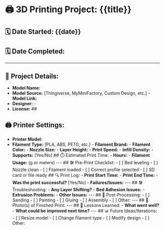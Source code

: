 # 🖨️ 3D Printing Project: {{title}} 
## 🗓️ Date Started: {{date}} 
## 🗓️ Date Completed: 

--- 
## 🔧 Project Details: 
- **Model Name:** 
- **Model Source:** [Thingiverse, MyMiniFactory, Custom Design, etc.] - **Model Link:** 
- **Designer:** -
- **License:** ## 
## 🖨️ Printer Settings: 
- **Printer Model:** 
- **Filament Type:** [PLA, ABS, PETG, etc.] - **Filament Brand:** - **Filament Color:** - **Nozzle Size:** - **Layer Height:** - **Print Speed:** - **Infill Density:** - **Supports:** [Yes/No] ## ⏱️ Estimated Print Time: - **Hours:** - **Filament Usage:** (g or meters) --- ## 🛠️ Pre-Print Checklist: - [ ] Bed leveling - [ ] Nozzle clean - [ ] Filament loaded - [ ] Correct profile selected - [ ] SD card or file ready ## 🔍 Print Log: - **Print Start Time:** - **Print End Time:** - **Was the print successful?** [Yes/No] - **Failures/Issues:** --- ## 🛠️ Troubleshooting: - **Any Layer Shifting?** - **Bed Adhesion Issues:** - **Extrusion Problems:** - **Other Issues:** --- ## 🎨 Post-Processing: - [ ] Sanding - [ ] Painting - [ ] Gluing - [ ] Assembly - [ ] Other: --- ## 📸 Photo(s) of Finished Print: --- ## 📝 Lessons Learned: - **What went well?** - **What could be improved next time?** --- ## 📊 Future Ideas/Iterations: - [ ] Resize model - [ ] Change filament type - [ ] Modify design - [ ] Other: